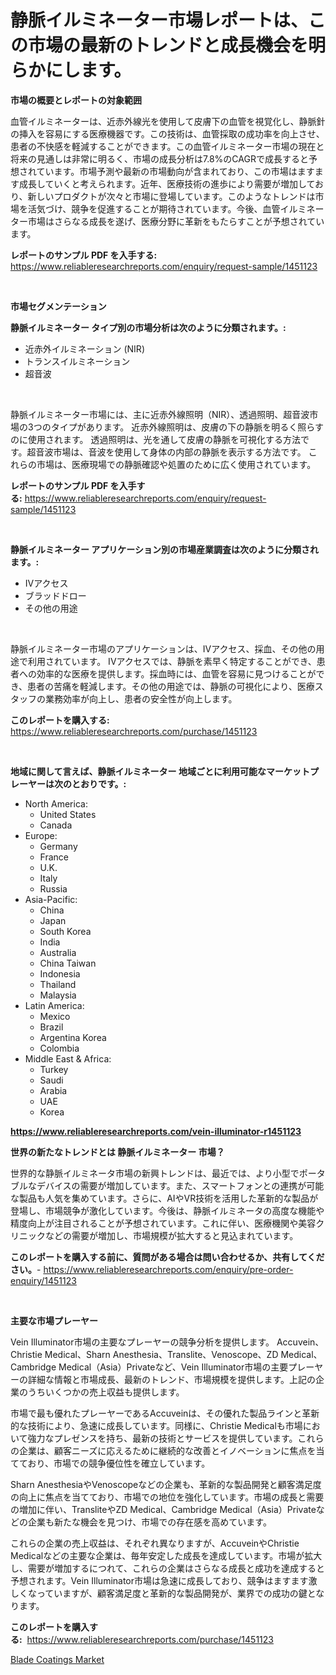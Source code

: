<p><h1>静脈イルミネーター市場レポートは、この市場の最新のトレンドと成長機会を明らかにします。</h1></p><p><strong>市場の概要とレポートの対象範囲</strong></p>
<p><p>血管イルミネーターは、近赤外線光を使用して皮膚下の血管を視覚化し、静脈針の挿入を容易にする医療機器です。この技術は、血管採取の成功率を向上させ、患者の不快感を軽減することができます。この血管イルミネーター市場の現在と将来の見通しは非常に明るく、市場の成長分析は7.8%のCAGRで成長すると予想されています。市場予測や最新の市場動向が含まれており、この市場はますます成長していくと考えられます。近年、医療技術の進歩により需要が増加しており、新しいプロダクトが次々と市場に登場しています。このようなトレンドは市場を活気づけ、競争を促進することが期待されています。今後、血管イルミネーター市場はさらなる成長を遂げ、医療分野に革新をもたらすことが予想されています。</p></p>
<p><strong>レポートのサンプル PDF を入手する:</strong> <a href="https://www.reliableresearchreports.com/enquiry/request-sample/1451123">https://www.reliableresearchreports.com/enquiry/request-sample/1451123</a></p>
<p>&nbsp;</p>
<p><strong>市場セグメンテーション</strong></p>
<p><strong>静脈イルミネーター タイプ別の市場分析は次のように分類されます。:</strong></p>
<p><ul><li>近赤外イルミネーション (NIR)</li><li>トランスイルミネーション</li><li>超音波</li></ul></p>
<p>&nbsp;</p>
<p><p>静脈イルミネーター市場には、主に近赤外線照明（NIR）、透過照明、超音波市場の3つのタイプがあります。 近赤外線照明は、皮膚の下の静脈を明るく照らすのに使用されます。 透過照明は、光を通して皮膚の静脈を可視化する方法です。超音波市場は、音波を使用して身体の内部の静脈を表示する方法です。 これらの市場は、医療現場での静脈確認や処置のために広く使用されています。</p></p>
<p><strong>レポートのサンプル PDF を入手する:</strong>&nbsp;<a href="https://www.reliableresearchreports.com/enquiry/request-sample/1451123">https://www.reliableresearchreports.com/enquiry/request-sample/1451123</a></p>
<p>&nbsp;</p>
<p><strong> 静脈イルミネーター アプリケーション別の市場産業調査は次のように分類されます。:</strong></p>
<p><ul><li>IVアクセス</li><li>ブラッドドロー</li><li>その他の用途</li></ul></p>
<p>&nbsp;</p>
<p><p>静脈イルミネーター市場のアプリケーションは、IVアクセス、採血、その他の用途で利用されています。 IVアクセスでは、静脈を素早く特定することができ、患者への効率的な医療を提供します。採血時には、血管を容易に見つけることができ、患者の苦痛を軽減します。その他の用途では、静脈の可視化により、医療スタッフの業務効率が向上し、患者の安全性が向上します。</p></p>
<p><strong>このレポートを購入する:</strong>&nbsp; <a href="https://www.reliableresearchreports.com/purchase/1451123">https://www.reliableresearchreports.com/purchase/1451123</a></p>
<p>&nbsp;</p>
<p><strong>地域に関して言えば、静脈イルミネーター 地域ごとに利用可能なマーケットプレーヤーは次のとおりです。:</strong></p>
<p><ul>
    <li>
        North America:
        <ul>
            <li>United States</li>
            <li>Canada</li>
        </ul>
    </li>
    <li>
        Europe:
        <ul>
            <li>Germany</li>
            <li>France</li>
            <li>U.K.</li>
            <li>Italy</li>
            <li>Russia</li>
        </ul>
    </li>
    <li>
        Asia-Pacific:
        <ul>
            <li>China</li>
            <li>Japan</li>
            <li>South Korea</li>
            <li>India</li>
            <li>Australia</li>
            <li>China Taiwan</li>
            <li>Indonesia</li>
            <li>Thailand</li>
            <li>Malaysia</li>
        </ul>
    </li>
    <li>
        Latin America:
        <ul>
            <li>Mexico</li>
            <li>Brazil</li>
            <li>Argentina Korea</li>
            <li>Colombia</li>
        </ul>
    </li>
    <li>
        Middle East & Africa:
        <ul>
            <li>Turkey</li>
            <li>Saudi</li>
            <li>Arabia</li>
            <li>UAE</li>
            <li>Korea</li>
        </ul>
    </li>
    </ul></p>
<p><strong><a href="https://www.reliableresearchreports.com/vein-illuminator-r1451123">https://www.reliableresearchreports.com/vein-illuminator-r1451123</a></strong>&nbsp;</p>
<p><strong>世界の新たなトレンドとは 静脈イルミネーター 市場？</strong></p>
<p><p>世界的な静脈イルミネータ市場の新興トレンドは、最近では、より小型でポータブルなデバイスの需要が増加しています。また、スマートフォンとの連携が可能な製品も人気を集めています。さらに、AIやVR技術を活用した革新的な製品が登場し、市場競争が激化しています。今後は、静脈イルミネータの高度な機能や精度向上が注目されることが予想されています。これに伴い、医療機関や美容クリニックなどの需要が増加し、市場規模が拡大すると見込まれています。</p></p>
<p><strong>このレポートを購入する前に、質問がある場合は問い合わせるか、共有してください。</strong>- <a href="https://www.reliableresearchreports.com/enquiry/pre-order-enquiry/1451123">https://www.reliableresearchreports.com/enquiry/pre-order-enquiry/1451123</a></p>
<p>&nbsp;</p>
<p><strong>主要な市場プレーヤー</strong></p>
<p><p>Vein Illuminator市場の主要なプレーヤーの競争分析を提供します。 Accuvein、Christie Medical、Sharn Anesthesia、Translite、Venoscope、ZD Medical、Cambridge Medical（Asia）Privateなど、Vein Illuminator市場の主要プレーヤーの詳細な情報と市場成長、最新のトレンド、市場規模を提供します。上記の企業のうちいくつかの売上収益も提供します。</p><p>市場で最も優れたプレーヤーであるAccuveinは、その優れた製品ラインと革新的な技術により、急速に成長しています。同様に、Christie Medicalも市場において強力なプレゼンスを持ち、最新の技術とサービスを提供しています。これらの企業は、顧客ニーズに応えるために継続的な改善とイノベーションに焦点を当てており、市場での競争優位性を確立しています。</p><p>Sharn AnesthesiaやVenoscopeなどの企業も、革新的な製品開発と顧客満足度の向上に焦点を当てており、市場での地位を強化しています。市場の成長と需要の増加に伴い、TransliteやZD Medical、Cambridge Medical（Asia）Privateなどの企業も新たな機会を見つけ、市場での存在感を高めています。</p><p>これらの企業の売上収益は、それぞれ異なりますが、AccuveinやChristie Medicalなどの主要な企業は、毎年安定した成長を達成しています。市場が拡大し、需要が増加するにつれて、これらの企業はさらなる成長と成功を達成すると予想されます。Vein Illuminator市場は急速に成長しており、競争はますます激しくなっていますが、顧客満足度と革新的な製品開発が、業界での成功の鍵となります。</p></p>
<p><strong>このレポートを購入する:</strong>&nbsp;&nbsp;<a href="https://www.reliableresearchreports.com/purchase/1451123">https://www.reliableresearchreports.com/purchase/1451123</a></p>
<p><p><a href="https://fuschia-pecorino-a6d.notion.site/Blade-Coatings-Market-Research-Report-Reveals-The-Latest-Trends-And-Opportunities-of-this-Market-for-5f1dcfc3421e45ddbdc906fbc00282b8">Blade Coatings Market</a></p></p>